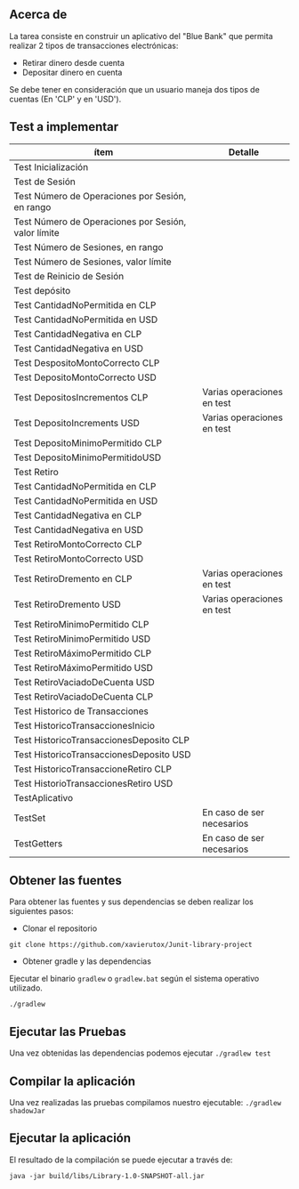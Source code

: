 ## Acerca de
La tarea consiste en construir un aplicativo del "Blue Bank" que permita realizar 2 tipos de transacciones electrónicas:

- Retirar dinero desde cuenta
- Depositar dinero en cuenta

Se debe tener en consideración que un usuario maneja dos tipos de cuentas (En 'CLP' y en 'USD').

## Test a implementar

|ítem	| Detalle| 
|---- | ---- |
|Test Inicialización|	|
|Test de Sesión	||
|Test Número de Operaciones por Sesión, en rango|	|
|Test Número de Operaciones por Sesión, valor límite||	
|Test Número de Sesiones, en rango	||
|Test Número de Sesiones, valor límite	||
|Test de Reinicio de Sesión	||
|Test depósito||	
|Test CantidadNoPermitida en CLP||	
|Test CantidadNoPermitida en USD||	
|Test CantidadNegativa en CLP	||
|Test CantidadNegativa en USD	||
|Test DespositoMontoCorrecto CLP||	
|Test DepositoMontoCorrecto USD||	
|Test DepositosIncrementos CLP|	Varias operaciones en test|
|Test DepositoIncrements USD|	Varias operaciones en test|
|Test DepositoMinimoPermitido CLP||	
|Test DepositoMinimoPermitidoUSD||	
|Test Retiro	||
|Test CantidadNoPermitida en CLP||	
|Test CantidadNoPermitida en USD	||
|Test CantidadNegativa en CLP	||
|Test CantidadNegativa en USD	||
|Test RetiroMontoCorrecto CLP	||
|Test RetiroMontoCorrecto USD	||
|Test RetiroDremento en CLP|	Varias operaciones en test|
|Test RetiroDremento USD|	Varias operaciones en test|
|Test RetiroMinimoPermitido CLP|	|
|Test RetiroMinimoPermitido USD	||
|Test RetiroMáximoPermitido CLP	||
|Test RetiroMáximoPermitido USD	||
|Test RetiroVaciadoDeCuenta USD	||
|Test RetiroVaciadoDeCuenta CLP	||
|Test Historico de Transacciones	||
|Test HistoricoTransaccionesInicio	||
|Test HistoricoTransaccionesDeposito  CLP||	
|Test HistoricoTransaccionesDeposito USD	||
|Test HistoricoTransaccioneRetiro CLP	||
|Test HistorioTransaccionesRetiro USD	||
|TestAplicativo|	|
|TestSet	|En caso de ser necesarios|
|TestGetters|	En caso de ser necesarios||


## Obtener las fuentes

Para obtener las fuentes y sus dependencias se deben realizar los siguientes pasos:

- Clonar el repositorio

`git clone https://github.com/xavierutox/Junit-library-project`

- Obtener gradle y las dependencias

Ejecutar el binario `gradlew` o `gradlew.bat` según el sistema operativo utilizado.

`./gradlew`

## Ejecutar las Pruebas

Una vez obtenidas las dependencias podemos ejecutar `./gradlew test`

## Compilar la aplicación

Una vez realizadas las pruebas compilamos nuestro ejecutable: `./gradlew shadowJar`

## Ejecutar la aplicación

El resultado de la compilación se puede ejecutar a través de: 

`java -jar build/libs/Library-1.0-SNAPSHOT-all.jar`
